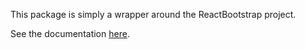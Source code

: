This package is simply a wrapper around the ReactBootstrap project.

See the documentation [here](https://react-bootstrap.github.io/).
